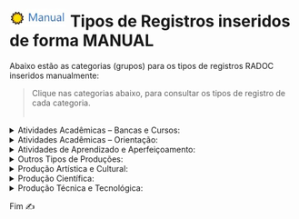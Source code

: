 # [<img src="../media/icon-manual.jpg" width=100>](./fonte-manual-registros.md) Tipos de Registros inseridos de forma MANUAL</i>

Abaixo estão as categorias (grupos) para os tipos de registros RADOC inseridos manualmente:
> Clique nas categorias abaixo, para consultar os tipos de registro de cada categoria.
<br><br>
<details><summary>Atividades Acadêmicas – Bancas e Cursos:</summary>
<p>
- Coordenador de projeto institucional de intercâmbio internacional<br>
- Cursos, palestras ou treinamento não curricular ministrados para docentes, funcionários ou alunos da UFG<br>
- Membro de banca de avaliação de memorial ou de tese inédita para promoção à Classe E, com denominação de Professor Titular<br>
- Membro de banca de defesa de monografia, projeto final de curso e outros tipos de bancas<br>
- Membro de corpo de júri Concursos Internacionais Membro de corpo de júri Concursos Nacionais
</p>
</details>

<details><summary>Atividades Acadêmicas – Orientação:</summary>
<p>
- Aluno com bolsa orientado em projetos de pesquisa, inovação, extensão, cultura e ensino<br>
- Aluno com deficiência, transtornos globais do desenvolvimento e altas habilidades/superdotação orientado em programa de apoio pedagógico ou em trabalho final de curso<br>
- Aluno de baixo rendimento acompanhado/orientado por meio de um projeto de ensino aprovado em reunião do Conselho Diretor da Unidade Acadêmica ou em reunião do Colegiado da Unidade Acadêmica Especial<br>
- Aluno orientado em atividade de Preceptoria<br>
- Aluno orientado em atividade de Tutoria<br>
- Aluno orientado em estágio curricular não obrigatório ou estágio docência<br>
- Aluno orientado em estágio curricular obrigatório<br>
- Aluno orientado em programa de Intercâmbio Internacional<br>
- Aluno orientado em programa especial de treinamento (PET)<br>
- Aluno orientado em programas institucionais de iniciação científica júnior, jovens talentos, apoio técnico e similares<br>
- Aluno orientado em projeto de final de curso<br>
- Aluno orientado em prática como componente curricular (PCC)<br>
- Aluno orientado em residência médica ou em residência multiprofissional em saúde<br>
- Aluno sem bolsa orientado em projetos de pesquisa, inovação, extensão, cultura e ensino<br>
- Pesquisador supervisionado em estágio de pós-doutoramento (PRODOC, PNPD, DCR, PDJ, PDS e similares) 
</p>
</details>

<details><summary>Atividades de Aprendizado e Aperfeiçoamento:</summary>
<p>
- Curso de aperfeiçoamento realizado com carga horária igual ou superior a 40 horas<br>
- Curso de aperfeiçoamento realizado com carga horária inferior a 40 horas<br>
- Docente em licença para capacitação (Artigo 87, Lei N.8112) , com relatório final aprovado em reunião do Conselho Diretor da Unidade Acadêmica ou do Colegiado da Unidade Acadêmica Especial (pontuação por mês de licença)<br>
- Docente regularmente matriculado em curso de Pós-Graduação stricto sensu com relatórios de pós-graduação aprovados (pontuação por mês de curso)<br>
- Estágio Pós-Doutoral ou Estágio Sênior (pontuação por mês de estágio)<br>
- Participação em Congressos, Seminários, Encontros, Jornadas etc 
</p>
</details>

<details><summary>Outros Tipos de Produções:</summary>
<p>
- Apresentação de pôsteres em congresso cientifico<br>
- Apresentação oral de trabalho em congresso científico<br>
- Artigos de divulgação científica, tecnológica e artística veiculados em jomais e revistas (eletrônico ou impresso)<br>
- Artigos de opinião veiculados em jornais e revistas (eletrônico ou impresso)<br>
- Organização de caderno de programação e resumos de eventos<br>
- Tese, dissertação ou trabalho de iniciação científica premiados por instituições de fomento (sendo o docente o autor ou orientador do produto)<br>
- Texto ou material didático para uso institucional (não fracionados e com ampla divulgação)<br>
- Trabalho premiado em evento científico nacional ou internacional
</p>
</details>

<details><summary>Produção Artística e Cultural:</summary>
<p>
- Apresentação artistica ou cultural em rádio ou TV<br>
- Arranjos musicais (canto, coral e orquestral)<br>
- Composições musicais Editadas<br>
- Composições musicais Executadas em apresentações públicas<br>
- Composições musicais Gravadas<br>
- Composições musicais Publicadas em revistas cientificas<br>
- Criação de trilha sonora para cinema, televisão ou teatro<br>
- Criação e produção de projeto de iluminação cênica, figurinos, formas animadas e similares<br>
- Criação e produção do projeto gráfico de livros: concepção gráfica (mancha gráfica, diagramação, escolha de fonte)<br>
- Criação, produção e direção de filmes, videos, discos, audiovisuais, coreografias, peças teatrais, óperas ou musicais, ou musicais apresentados em eventos<br>
- Design de impressos por peça<br>
- Exposições e apresentações artísticas: Participação coletiva ou coadjuvante<br>
- Exposições e apresentações artísticas: Participação individual, camerista, solista ou ator principal<br>
- Fotos publicitárias, jornalísticas, portfólio ou dossiê jornalístico, ensaio jornalístico ou artístico, charge ou ilustração<br>
- Produção artistica, arquitetônica ou de design premiada em evento<br>
- Sonoplastia (cinema, música, rádio, televisão, teatro)
</p>
</details>

<details><summary>Produção Científica:</summary>
<p>
- Artigos ou textos literários em repositórios de publicação eletrônica ligados a editoras ou universidades<br>
- Bolsista de Produtividade do CNPq<br>
- Editor de Anais de Eventos Internacional<br>
- Editor de Anais de Eventos Nacional<br>
- Editor de Anais de Eventos Regional ou Local<br>
- Resenhas, prefácios ou verbetes<br>
- Resumo de artigo em periódicos especializados nacional ou internacional com corpo editorial<br>
- Tradução de artigos publicados em periódicos com classificação no Qualis<br>
- Tradução de resenhas, prefácios ou verbetes
</p>
</details>

<details><summary>Produção Técnica e Tecnológica:</summary>
<p>
- Anais, manuais, catálogos, boletins, com ficha bibliográfica (organizador / redator)<br>
- Conservação de obra artistica<br>
- Coordenação de mesas redondas, simpósios ou sessões de comunicações<br>
- Criação e manutenção de páginas em Rede sociais, websites e blogs, vinculados aos projetos de ensino, pesquisa e extensão, na área de atuação do professor<br>
- Curadoria de exposições<br>
- Membro de corpo editorial de periódicos com classificação Qualis ou de editora universitária / científica<br>
- Parecer ad hoc de avaliação de artigos para publicação em periódicos especializados com corpo editorial<br>
- Parecer ad hoc de avaliação para publicação de livros de editoras com corpo editorial<br>
- Parecer ad hoc referente a trabalhos a serem apresentados em eventos Resumo<br>
- Parecer ad hoc referente a trabalhos a serem apresentados em eventos Resumo Expandido<br>
- Parecer ad hoc referente a trabalhos a serem apresentados em eventos Trabalhos Completos<br>
- Parecer com anotação de responsabilidade técnica (ART) ou registro de responsabilidade técnica (RRT)<br>
- Parecer sem anotação de responsabilidade técnica (ART) ou registro de responsabilidade técnica (RRT)<br>
- Participação em entrevista, mesa redonda, comentário ou programa de rádio, TV, impressos e mídia digital, vinculados à área de atuação do professor<br>
- Produção de cinema, vídeo, rádio, TV ou mídias digitais vinculados aos projetos de ensino, pesquisa e extensão e veiculados na mídia: Editor, roteirista, diretor e produtor<br>
- Produção de cinema, vídeo, rádio, TV ou mídias digitais vinculados aos projetos de ensino, pesquisa e extensão e veiculados na mídia: Participante<br>
- Projeto ou relatório técnico com anotação de responsabilidade técnica (ART) ou registro de responsabilidade técnica (RRT)<br>
- Projeto ou relatório técnico sem anotação de responsabilidade técnica (ART) ou registro de responsabilidade técnica (RRT)<br>
- Restauração de obra artistica<br>
- Revisão ad hoc de periódico científico com classificação Qualis ou de livro publicado com selo de editora que possua corpo editorial
</p>
</details>

Fim &#9997;
